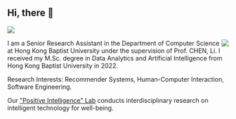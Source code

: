 ## Hi, there 👋

![](https://komarev.com/ghpvc/?username=ZhangYizhe&color=brightgreen)

<img align="right" src="https://github-readme-stats-sigma-five.vercel.app/api/top-langs/?username=ZhangYizhe&layout=compact" />

I am a Senior Research Assistant in the Department of Computer Science at Hong Kong Baptist University under the supervision of Prof. CHEN, Li. I received my M.Sc. degree in Data Analytics and Artificial Intelligence from Hong Kong Baptist University in 2022.

Research Interests: Recommender Systems, Human-Computer Interaction, Software Engineering.

Our ["Positive Intelligence" Lab](https://hci.comp.hkbu.edu.hk) conducts interdisciplinary research on intelligent technology for well-being.
